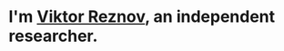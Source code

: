 # I'm [Viktor Reznov](https://callofduty.fandom.com/wiki/Viktor_Reznov), an independent researcher.
